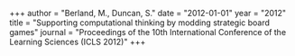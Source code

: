 +++
author = "Berland, M., Duncan, S."
date = "2012-01-01"
year = "2012"
title = "Supporting computational thinking by modding strategic board games"
journal = "Proceedings of the 10th International Conference of the Learning Sciences (ICLS 2012)"
+++